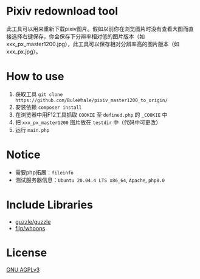 # Pixiv redownload tool

此工具可以用来重新下载pixiv图片。假如以前你在浏览图片时没有查看大图而直接选择右键保存，你会保存下分辨率相对低的图片版本（如xxx_px_master1200.jpg），此工具可以保存相对分辨率高的图片版本（如xxx_px.jpg）。

# How to use
1. 获取工具 `git clone https://github.com/BuleWhale/pixiv_master1200_to_origin/`
2. 安装依赖 `composer install`
3. 在浏览器中用F12工具抓取 `COOKIE` 至 `defined.php` 的 `_COOKIE` 中
4. 把 `xxx_px_master1200` 图片放在 `testdir` 中（代码中可更改）
5. 运行 `main.php`

# Notice
* 需要php拓展：`fileinfo`  
* 测试服务器信息：`Ubuntu 20.04.4 LTS x86_64`, `Apache`, `php8.0`

# Include Libraries
* [guzzle/guzzle](https://github.com/guzzle/guzzle/)
* [filp/whoops](https://github.com/filp/whoops)

# License
[GNU AGPLv3](https://www.gnu.org/licenses/agpl-3.0.html)
